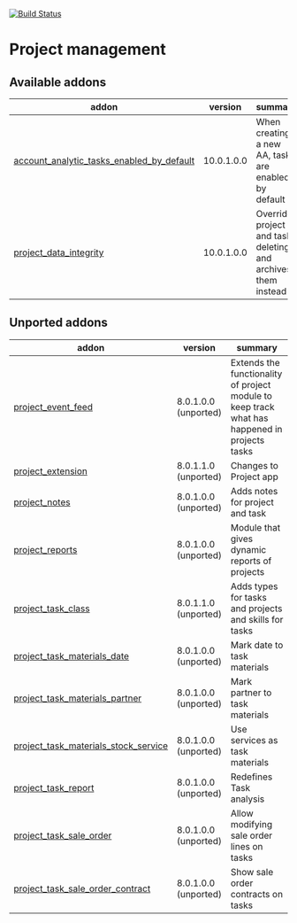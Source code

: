 [![Build Status](https://travis-ci.org/Tawasta/project.svg?branch=10.0)](https://travis-ci.org/Tawasta/project)

Project management
==================

[//]: # (addons)

Available addons
----------------
addon | version | summary
--- | --- | ---
[account_analytic_tasks_enabled_by_default](account_analytic_tasks_enabled_by_default/) | 10.0.1.0.0 | When creating a new AA, tasks are enabled by default
[project_data_integrity](project_data_integrity/) | 10.0.1.0.0 | Override project and task deleting, and archives them instead


Unported addons
---------------
addon | version | summary
--- | --- | ---
[project_event_feed](project_event_feed/) | 8.0.1.0.0 (unported) | Extends the functionality of project module to keep track what has happened in projects tasks
[project_extension](project_extension/) | 8.0.1.1.0 (unported) | Changes to Project app
[project_notes](project_notes/) | 8.0.1.0.0 (unported) | Adds notes for project and task
[project_reports](project_reports/) | 8.0.1.0.0 (unported) | Module that gives dynamic reports of projects
[project_task_class](project_task_class/) | 8.0.1.1.0 (unported) | Adds types for tasks and projects and skills for tasks
[project_task_materials_date](project_task_materials_date/) | 8.0.1.0.0 (unported) | Mark date to task materials
[project_task_materials_partner](project_task_materials_partner/) | 8.0.1.0.0 (unported) | Mark partner to task materials
[project_task_materials_stock_service](project_task_materials_stock_service/) | 8.0.1.0.0 (unported) | Use services as task materials
[project_task_report](project_task_report/) | 8.0.1.0.0 (unported) | Redefines Task analysis
[project_task_sale_order](project_task_sale_order/) | 8.0.1.0.0 (unported) | Allow modifying sale order lines on tasks
[project_task_sale_order_contract](project_task_sale_order_contract/) | 8.0.1.0.0 (unported) | Show sale order contracts on tasks

[//]: # (end addons)
